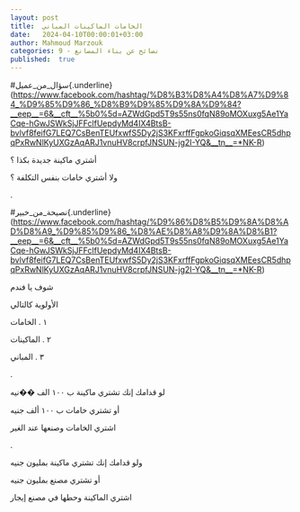 ```yaml
---
layout: post
title:  الخامات الماكينات المباني
date:   2024-04-10T00:00:01+03:00
author: Mahmoud Marzouk
categories: 9 - نصائح عن بناء المصانع
published:  true
---
```

\#سؤال_من_عميل{.underline}(https://www.facebook.com/hashtag/%D8%B3%D8%A4%D8%A7%D9%84_%D9%85%D9%86_%D8%B9%D9%85%D9%8A%D9%84?__eep__=6&__cft__%5b0%5d=AZWdGpd5T9s55ns0fqN89oMOXuxg5Ae1YaCqe-hGwJSWkSjJFFclfUepdyMd4IX4BtsB-bvlvf8feifG7LEQ7CsBenTEUfxwfS5Dy2jS3KFxrffFgpkoGiqsqXMEesCR5dhpqPxRwNlKyUXGzAqARJ1vnuHV8crpfJNSUN-jg2I-YQ&__tn__=*NK-R)

أشتري ماكينة جديدة بكذا ؟

ولا أشتري خامات بنفس التكلفة ؟

.

\#نصيحة_من_خبير{.underline}(https://www.facebook.com/hashtag/%D9%86%D8%B5%D9%8A%D8%AD%D8%A9_%D9%85%D9%86_%D8%AE%D8%A8%D9%8A%D8%B1?__eep__=6&__cft__%5b0%5d=AZWdGpd5T9s55ns0fqN89oMOXuxg5Ae1YaCqe-hGwJSWkSjJFFclfUepdyMd4IX4BtsB-bvlvf8feifG7LEQ7CsBenTEUfxwfS5Dy2jS3KFxrffFgpkoGiqsqXMEesCR5dhpqPxRwNlKyUXGzAqARJ1vnuHV8crpfJNSUN-jg2I-YQ&__tn__=*NK-R)

شوف يا فندم

الأولوية كالتالي

١ . الخامات

٢ . الماكينات

٣ . المباني

.

لو قدامك إنك تشتري ماكينة ب ١٠٠ الف ��نيه

أو تشتري خامات ب ١٠٠ ألف جنيه

اشتري الخامات وصنعها عند الغير

.

ولو قدامك إنك تشتري ماكينة بمليون جنيه

أو تشتري مصنع بمليون جنيه

اشتري الماكينة وحطها في مصنع إيجار
